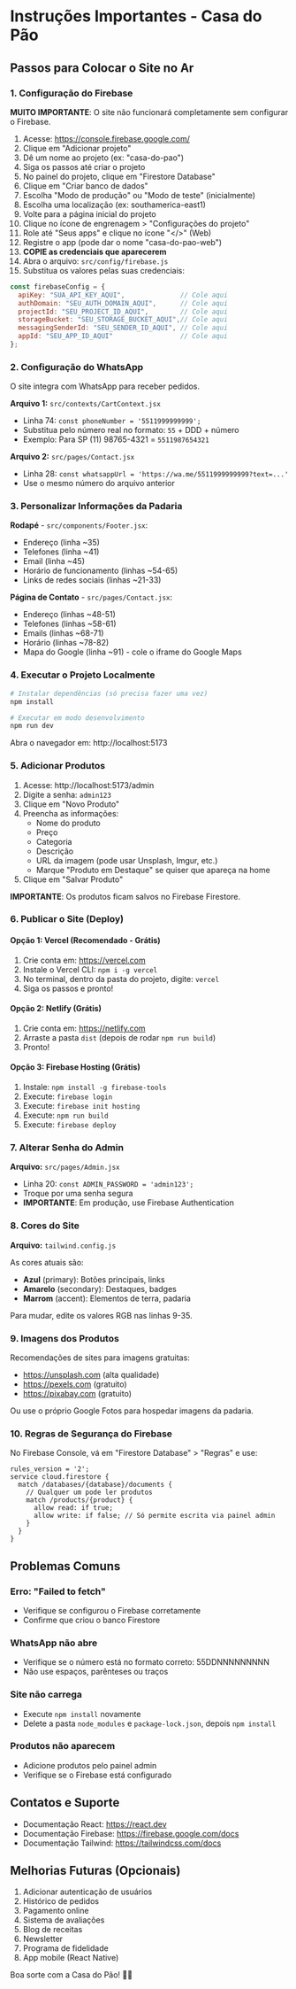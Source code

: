 # Instruções Importantes - Casa do Pão

## Passos para Colocar o Site no Ar

### 1. Configuração do Firebase

**MUITO IMPORTANTE**: O site não funcionará completamente sem configurar o Firebase.

1. Acesse: https://console.firebase.google.com/
2. Clique em "Adicionar projeto"
3. Dê um nome ao projeto (ex: "casa-do-pao")
4. Siga os passos até criar o projeto
5. No painel do projeto, clique em "Firestore Database"
6. Clique em "Criar banco de dados"
7. Escolha "Modo de produção" ou "Modo de teste" (inicialmente)
8. Escolha uma localização (ex: southamerica-east1)
9. Volte para a página inicial do projeto
10. Clique no ícone de engrenagem > "Configurações do projeto"
11. Role até "Seus apps" e clique no ícone "</>" (Web)
12. Registre o app (pode dar o nome "casa-do-pao-web")
13. **COPIE as credenciais que aparecerem**
14. Abra o arquivo: `src/config/firebase.js`
15. Substitua os valores pelas suas credenciais:

```javascript
const firebaseConfig = {
  apiKey: "SUA_API_KEY_AQUI",              // Cole aqui
  authDomain: "SEU_AUTH_DOMAIN_AQUI",      // Cole aqui
  projectId: "SEU_PROJECT_ID_AQUI",        // Cole aqui
  storageBucket: "SEU_STORAGE_BUCKET_AQUI",// Cole aqui
  messagingSenderId: "SEU_SENDER_ID_AQUI", // Cole aqui
  appId: "SEU_APP_ID_AQUI"                 // Cole aqui
};
```

### 2. Configuração do WhatsApp

O site integra com WhatsApp para receber pedidos.

**Arquivo 1:** `src/contexts/CartContext.jsx`
- Linha 74: `const phoneNumber = '5511999999999';`
- Substitua pelo número real no formato: `55` + DDD + número
- Exemplo: Para SP (11) 98765-4321 = `5511987654321`

**Arquivo 2:** `src/pages/Contact.jsx`
- Linha 28: `const whatsappUrl = 'https://wa.me/5511999999999?text=...'`
- Use o mesmo número do arquivo anterior

### 3. Personalizar Informações da Padaria

**Rodapé** - `src/components/Footer.jsx`:
- Endereço (linha ~35)
- Telefones (linha ~41)
- Email (linha ~45)
- Horário de funcionamento (linhas ~54-65)
- Links de redes sociais (linhas ~21-33)

**Página de Contato** - `src/pages/Contact.jsx`:
- Endereço (linhas ~48-51)
- Telefones (linhas ~58-61)
- Emails (linhas ~68-71)
- Horário (linhas ~78-82)
- Mapa do Google (linha ~91) - cole o iframe do Google Maps

### 4. Executar o Projeto Localmente

```bash
# Instalar dependências (só precisa fazer uma vez)
npm install

# Executar em modo desenvolvimento
npm run dev
```

Abra o navegador em: http://localhost:5173

### 5. Adicionar Produtos

1. Acesse: http://localhost:5173/admin
2. Digite a senha: `admin123`
3. Clique em "Novo Produto"
4. Preencha as informações:
   - Nome do produto
   - Preço
   - Categoria
   - Descrição
   - URL da imagem (pode usar Unsplash, Imgur, etc.)
   - Marque "Produto em Destaque" se quiser que apareça na home
5. Clique em "Salvar Produto"

**IMPORTANTE**: Os produtos ficam salvos no Firebase Firestore.

### 6. Publicar o Site (Deploy)

#### Opção 1: Vercel (Recomendado - Grátis)

1. Crie conta em: https://vercel.com
2. Instale o Vercel CLI: `npm i -g vercel`
3. No terminal, dentro da pasta do projeto, digite: `vercel`
4. Siga os passos e pronto!

#### Opção 2: Netlify (Grátis)

1. Crie conta em: https://netlify.com
2. Arraste a pasta `dist` (depois de rodar `npm run build`)
3. Pronto!

#### Opção 3: Firebase Hosting (Grátis)

1. Instale: `npm install -g firebase-tools`
2. Execute: `firebase login`
3. Execute: `firebase init hosting`
4. Execute: `npm run build`
5. Execute: `firebase deploy`

### 7. Alterar Senha do Admin

**Arquivo:** `src/pages/Admin.jsx`
- Linha 20: `const ADMIN_PASSWORD = 'admin123';`
- Troque por uma senha segura
- **IMPORTANTE**: Em produção, use Firebase Authentication

### 8. Cores do Site

**Arquivo:** `tailwind.config.js`

As cores atuais são:
- **Azul** (primary): Botões principais, links
- **Amarelo** (secondary): Destaques, badges
- **Marrom** (accent): Elementos de terra, padaria

Para mudar, edite os valores RGB nas linhas 9-35.

### 9. Imagens dos Produtos

Recomendações de sites para imagens gratuitas:
- https://unsplash.com (alta qualidade)
- https://pexels.com (gratuito)
- https://pixabay.com (gratuito)

Ou use o próprio Google Fotos para hospedar imagens da padaria.

### 10. Regras de Segurança do Firebase

No Firebase Console, vá em "Firestore Database" > "Regras" e use:

```
rules_version = '2';
service cloud.firestore {
  match /databases/{database}/documents {
    // Qualquer um pode ler produtos
    match /products/{product} {
      allow read: if true;
      allow write: if false; // Só permite escrita via painel admin
    }
  }
}
```

## Problemas Comuns

### Erro: "Failed to fetch"
- Verifique se configurou o Firebase corretamente
- Confirme que criou o banco Firestore

### WhatsApp não abre
- Verifique se o número está no formato correto: 55DDNNNNNNNNN
- Não use espaços, parênteses ou traços

### Site não carrega
- Execute `npm install` novamente
- Delete a pasta `node_modules` e `package-lock.json`, depois `npm install`

### Produtos não aparecem
- Adicione produtos pelo painel admin
- Verifique se o Firebase está configurado

## Contatos e Suporte

- Documentação React: https://react.dev
- Documentação Firebase: https://firebase.google.com/docs
- Documentação Tailwind: https://tailwindcss.com/docs

## Melhorias Futuras (Opcionais)

1. Adicionar autenticação de usuários
2. Histórico de pedidos
3. Pagamento online
4. Sistema de avaliações
5. Blog de receitas
6. Newsletter
7. Programa de fidelidade
8. App mobile (React Native)

Boa sorte com a Casa do Pão! 🍞✨
